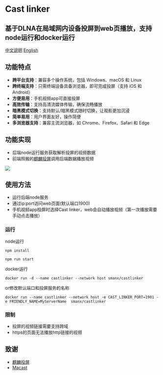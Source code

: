 # Cast linker
## 基于DLNA在局域网内设备投屏到web页播放，支持node运行和docker运行

[中文说明](README_ZH.md)
[English](README.md)

## 功能特点
- **跨平台支持**：兼容多个操作系统，包括 Windows、macOS 和 Linux
- **跨终端支持**：只需终端设备具备浏览器，即可完成投屏（支持 iOS 和 Android）
- **方便易用**：手机视频app可直接投屏
- **高效传输**：支持高清流媒体传输，确保流畅播放
- **暗黑模式切换**：支持默认/暗黑模式随时切换，让观影更加沉浸
- **简单易用**：用户界面友好，操作简便
- **多浏览器支持**：兼容主流浏览器，如 Chrome、Firefox、Safari 和 Edge

## 功能实现
- 后端node运行服务获取解析投屏的视频数据
- 前端照搬的[麒麟投屏](https://github.com/linzxcw/qL-play)调用后端数据播放视频
<img src="https://github.com/linzxcw/qL-play/blob/main/qL-play-w1.png?raw=true" border="0">

## 使用方法
- 运行后端node服务
- 通过ip:port访问web页面(默认端口1900)
- 手机视频app投屏时选择Cast linker，web会自动播放视频（第一次播放需要手动点击播放）

### 运行
node运行
```
npm install
```
```
npm run start
```

docker运行
```
docker run -d --name castlinker --network host smanx/castlinker
```
or修改默认端口和投屏服务的名称
```
docker run --name castlinker --network host -e CAST_LINKER_PORT=1901 -e FRIENDLY_NAME=MyServerName  smanx/castlinker
```

### 限制
- 投屏的视频链接需要支持跨域
- https的页面无法播放http链接的视频

## 致谢  
- [麒麟投屏](https://github.com/linzxcw/qL-play)
- [Macast](https://github.com/xfangfang/Macast)
